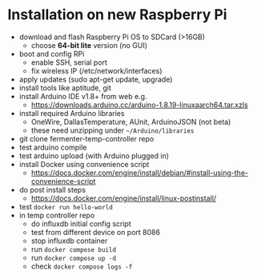 # Installation on new Raspberry Pi #
* download and flash Raspberry Pi OS to SDCard (>16GB)
  * choose **64-bit lite** version (no GUI) 
* boot and config RPi
  * enable SSH, serial port
  * fix wireless IP (/etc/network/interfaces)
* apply updates (sudo apt-get update, upgrade)
* install tools like aptitude, git
* install Arduino IDE v1.8+ from web e.g.
  * https://downloads.arduino.cc/arduino-1.8.19-linuxaarch64.tar.xzls
* install required Arduino libraries
  * OneWire, DallasTemperature, AUnit, ArduinoJSON (not beta)
  * these need unzipping under `~/Arduino/libraries`
* git clone fermenter-temp-controller repo
* test arduino compile
* test arduino upload (with Arduino plugged in)
* install Docker using convenience script
  * https://docs.docker.com/engine/install/debian/#install-using-the-convenience-script
* do post install steps
  * https://docs.docker.com/engine/install/linux-postinstall/
* test `docker run hello-world`
* in temp controller repo
  * do influxdb initial config script
  * test from different device on port 8086
  * stop influxdb container
  * run `docker compose build`
  * run `docker compose up -d`
  * check `docker compose logs -f`
